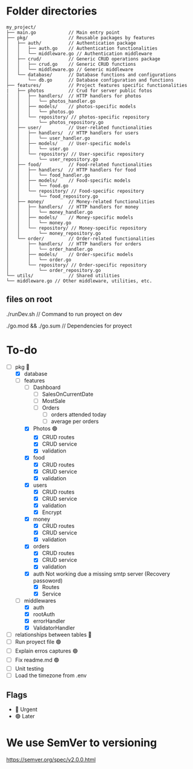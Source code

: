 # Folder directories

```
my_project/
├── main.go            // Main entry point
├── pkg/               // Reusable packages by features
│   ├── auth/          // Authentication package
│   │   ├── auth.go    // Authentication functionalities
│   │   └── middleware.go // Authentication middleware
│   ├── crud/          // Generic CRUD operations package
│   │   ├── crud.go    // Generic CRUD functions
│   │   └── middleware.go // Generic middleware
│   └── database/      // Database functions and configurations
│       └── db.go      // Database configuration and functions
├── features/          // Project features specific functionalities
|   ├── photos         // Crud for server public fotos
│   │   ├── handlers/  // HTTP handlers for photos
│   │   │   └── photos_handler.go
│   │   ├── models/    // photos-specific models
│   │   │   └── photos.go
│   │   └── repository/ // photos-specific repository
│   │       └── photos_repository.go
│   ├── user/          // User-related functionalities
│   │   ├── handlers/  // HTTP handlers for users
│   │   │   └── user_handler.go
│   │   ├── models/    // User-specific models
│   │   │   └── user.go
│   │   └── repository/ // User-specific repository
│   │       └── user_repository.go
│   ├── food/          // Food-related functionalities
│   │   ├── handlers/  // HTTP handlers for food
│   │   │   └── food_handler.go
│   │   ├── models/    // Food-specific models
│   │   │   └── food.go
│   │   └── repository/ // Food-specific repository
│   │       └── food_repository.go
│   ├── money/         // Money-related functionalities
│   │   ├── handlers/  // HTTP handlers for money
│   │   │   └── money_handler.go
│   │   ├── models/    // Money-specific models
│   │   │   └── money.go
│   │   └── repository/ // Money-specific repository
│   │       └── money_repository.go
│   └── order/         // Order-related functionalities
│       ├── handlers/  // HTTP handlers for orders
│       │   └── order_handler.go
│       ├── models/    // Order-specific models
│       │   └── order.go
│       └── repository/ // Order-specific repository
│           └── order_repository.go
└── utils/             // Shared utilities
└── middleware.go // Other middleware, utilities, etc.
```

## files on root

./runDev.sh // Command to run proyect on dev

./go.mod && ./go.sum // Dependencies for proyect

# To-do

* [ ] pkg 🔴
  * [x] database
  * [ ] features
    * [ ] Dashboard
      * [ ] SalesOnCurrentDate
      * [ ] MostSale
      * [ ] Orders
        * [ ] orders attended today
        * [ ] average per orders
    * [X] Photos 🟢
      * [X] CRUD routes
      * [X] CRUD service
      * [X] validation
    * [X] food
      * [X] CRUD routes
      * [X] CRUD service
      * [X] validation
    * [X] users
      * [X] CRUD routes
      * [X] CRUD service
      * [X] validation
      * [X] Encrypt
    * [X] money
      * [X] CRUD routes
      * [X] CRUD service
      * [X] validation
    * [X] orders
      * [X] CRUD routes
      * [X] CRUD service
      * [X] validation
    * [X] auth
      Not working due a missing smtp server
      (Recovery passoword)
      * [X] Routes
      * [X] Service
  * [ ] middlewares
    * [X] auth
    * [X] rootAuth
    * [X] errorHandler
    * [X] ValidatorHandler
* [ ] relationships between tables 🔴
* [ ] Run proyect file 🟢
* [ ] Explain erros captures 🟢
* [ ] Fix readme.md 🟢
* [ ] Unit testing
* [ ] Load the timezone from .env

## Flags
- 🔴 Urgent
- 🟢 Later

# We use SemVer to versioning

https://semver.org/spec/v2.0.0.html
